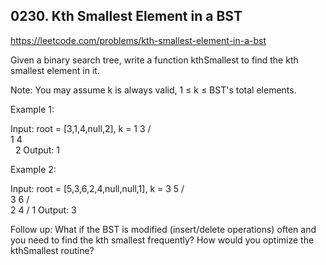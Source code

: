 ## 0230. Kth Smallest Element in a BST

https://leetcode.com/problems/kth-smallest-element-in-a-bst

Given a binary search tree, write a function kthSmallest to find the kth smallest element in it.

Note:
You may assume k is always valid, 1 ≤ k ≤ BST's total elements.

Example 1:

Input: root = [3,1,4,null,2], k = 1
3
/ \
 1 4
\
  2
Output: 1

Example 2:

Input: root = [5,3,6,2,4,null,null,1], k = 3
5
/ \
 3 6
/ \
 2 4
/
1
Output: 3

Follow up:
What if the BST is modified (insert/delete operations) often and you need to find the kth smallest frequently? How would you optimize the kthSmallest routine?
